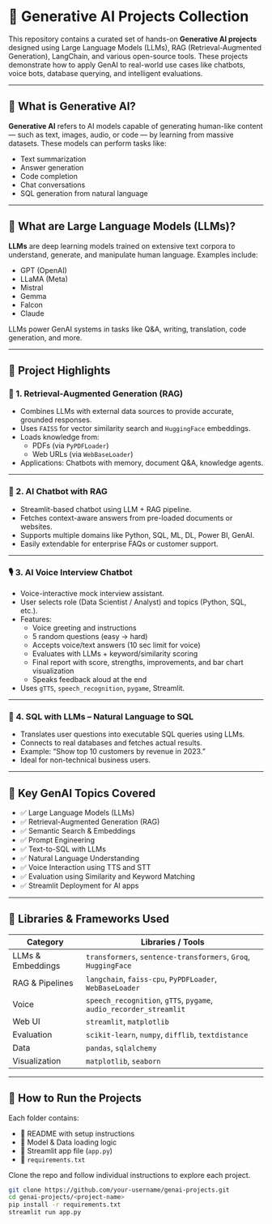 # 🤖 Generative AI Projects Collection

This repository contains a curated set of hands-on **Generative AI projects** designed using Large Language Models (LLMs), RAG (Retrieval-Augmented Generation), LangChain, and various open-source tools. These projects demonstrate how to apply GenAI to real-world use cases like chatbots, voice bots, database querying, and intelligent evaluations.

---

## 📌 What is Generative AI?

**Generative AI** refers to AI models capable of generating human-like content — such as text, images, audio, or code — by learning from massive datasets. These models can perform tasks like:
- Text summarization
- Answer generation
- Code completion
- Chat conversations
- SQL generation from natural language

---

## 🧠 What are Large Language Models (LLMs)?

**LLMs** are deep learning models trained on extensive text corpora to understand, generate, and manipulate human language. Examples include:
- GPT (OpenAI)
- LLaMA (Meta)
- Mistral
- Gemma
- Falcon
- Claude

LLMs power GenAI systems in tasks like Q&A, writing, translation, code generation, and more.

---

## 📂 Project Highlights

### 🔎 1. Retrieval-Augmented Generation (RAG)
- Combines LLMs with external data sources to provide accurate, grounded responses.
- Uses `FAISS` for vector similarity search and `HuggingFace` embeddings.
- Loads knowledge from:
  - PDFs (via `PyPDFLoader`)
  - Web URLs (via `WebBaseLoader`)
- Applications: Chatbots with memory, document Q&A, knowledge agents.

---

### 💬 2. AI Chatbot with RAG
- Streamlit-based chatbot using LLM + RAG pipeline.
- Fetches context-aware answers from pre-loaded documents or websites.
- Supports multiple domains like Python, SQL, ML, DL, Power BI, GenAI.
- Easily extendable for enterprise FAQs or customer support.

---

### 🎙️ 3. AI Voice Interview Chatbot
- Voice-interactive mock interview assistant.
- User selects role (Data Scientist / Analyst) and topics (Python, SQL, etc.).
- Features:
  - Voice greeting and instructions
  - 5 random questions (easy → hard)
  - Accepts voice/text answers (10 sec limit for voice)
  - Evaluates with LLMs + keyword/similarity scoring
  - Final report with score, strengths, improvements, and bar chart visualization
  - Speaks feedback aloud at the end
- Uses `gTTS`, `speech_recognition`, `pygame`, Streamlit.

---

### 🧾 4. SQL with LLMs – Natural Language to SQL
- Translates user questions into executable SQL queries using LLMs.
- Connects to real databases and fetches actual results.
- Example: “Show top 10 customers by revenue in 2023.”
- Ideal for non-technical business users.

---

## 📘 Key GenAI Topics Covered
- ✅ Large Language Models (LLMs)
- ✅ Retrieval-Augmented Generation (RAG)
- ✅ Semantic Search & Embeddings
- ✅ Prompt Engineering
- ✅ Text-to-SQL with LLMs
- ✅ Natural Language Understanding
- ✅ Voice Interaction using TTS and STT
- ✅ Evaluation using Similarity and Keyword Matching
- ✅ Streamlit Deployment for AI apps

---

## 🧰 Libraries & Frameworks Used

| Category | Libraries / Tools |
|---------|--------------------|
| LLMs & Embeddings | `transformers`, `sentence-transformers`, `Groq`, `HuggingFace` |
| RAG & Pipelines | `langchain`, `faiss-cpu`, `PyPDFLoader`, `WebBaseLoader` |
| Voice | `speech_recognition`, `gTTS`, `pygame`, `audio_recorder_streamlit` |
| Web UI | `streamlit`, `matplotlib` |
| Evaluation | `scikit-learn`, `numpy`, `difflib`, `textdistance` |
| Data | `pandas`, `sqlalchemy` |
| Visualization | `matplotlib`, `seaborn` |

---

## 🧪 How to Run the Projects

Each folder contains:
- 📄 README with setup instructions
- 🧠 Model & Data loading logic
- 🚀 Streamlit app file (`app.py`)
- 📁 `requirements.txt`

Clone the repo and follow individual instructions to explore each project.

```bash
git clone https://github.com/your-username/genai-projects.git
cd genai-projects/<project-name>
pip install -r requirements.txt
streamlit run app.py
